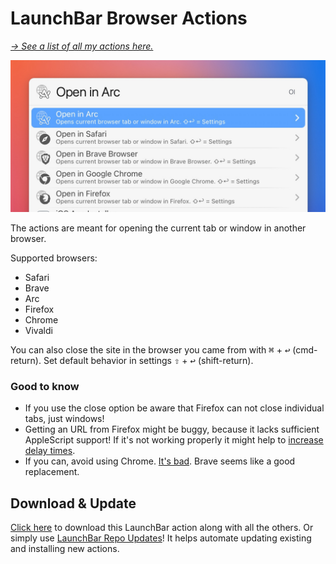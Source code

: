 # LaunchBar Browser Actions

*[→ See a list of all my actions here.](https://ptujec.github.io/launchbar)* 

<img src="01.jpg" width="633"/>

The actions are meant for opening the current tab or window in another browser. 

Supported browsers: 
- Safari
- Brave
- Arc
- Firefox 
- Chrome
- Vivaldi

You can also close the site in the browser you came from with <kbd>⌘</kbd> + <kbd>↩</kbd>  (cmd-return). Set default behavior in settings <kbd>⇧</kbd> + <kbd>↩</kbd>  (shift-return). 

### Good to know
- If you use the close option be aware that Firefox can not close individual tabs, just windows! 
- Getting an URL from Firefox might be buggy, because it lacks sufficient AppleScript support! If it's not working properly it might help to [increase delay times](https://github.com/Ptujec/LaunchBar/blob/1c6609e474f8916d9d65f83793f48ffbdc277f74/Browser-Actions/Open%20in%20Safari.lbaction/Contents/Scripts/default.js#L171).
- If you can, avoid using Chrome. [It's bad](https://chromeisbad.com). Brave seems like a good replacement.

## Download & Update

[Click here](https://github.com/Ptujec/LaunchBar/archive/refs/heads/master.zip) to download this LaunchBar action along with all the others. Or simply use [LaunchBar Repo Updates](https://github.com/Ptujec/LaunchBar/tree/master/LB-Repo-Updates#launchbar-repo-updates-action)! It helps automate updating existing and installing new actions.